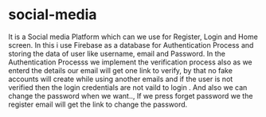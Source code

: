 # social-media
It is a Social media Platform which can we use for Register, Login and Home screen.
In this i use Firebase as a database for Authentication Process and storing the data of user like username, email and Password.
In the Authentication Processs we implement the verification process also as we enterd the details our email will get one link to verify, by that no fake accounts will create while using another emails and if the user is not verified then the login credentials are not vaild to login .
And also we can change the password when we want.., If we press forget password we the register email will get the link to change the password.
